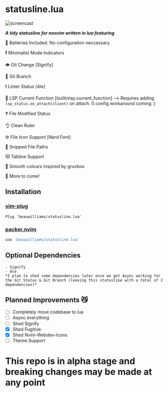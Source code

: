 # statusline.lua

![screencast](https://i.ibb.co/DM0pykL/op.gif)

***A tidy statusline for neovim written in lua featuring***

🔋 Batteries Included. No configuration neccessary

🕴  Minimalist Mode Indicators

👁  Git Change [Signify]

🌴 Git Branch

❗️ Linter Status [Ale]

🔦 LSP Current Function [builtinlsp.current_function] --> Requires adding `lsp_status.on_attach(client)` on attach. 0 config workaround coming :)

❓ File Modified Status

👌 Clean Ruler

⚙️  File Icon Support [Nerd Font]

🙌 Snipped File Paths

😻 Tabline Support

🎨 Smooth colours inspired by gruvbox

🚀 More to come!

## Installation
### [vim-plug](https://github.com/junegunn/vim-plug)
```vim
Plug 'beauwilliams/statusline.lua'
```
### [packer.nvim](https://github.com/wbthomason/packer.nvim)
```lua
use 'beauwilliams/statusline.lua'
```


## Optional Dependencies

    - Signify
    - Ale
    *I plan to shed some dependencies later once we get Async working for the Git Status & Git Branch (leaving this statusline with a total of 2 dependencies)*

## Planned Improvements 😼

- [ ] Completely move codebase to lua
- [ ] Async everything
- [ ] Shed Signify
- [x] Shed Fugitive
- [x] Shed Nvim-Webdev-Icons
- [ ] Theme Support

# This repo is in alpha stage and breaking changes may be made at any point
